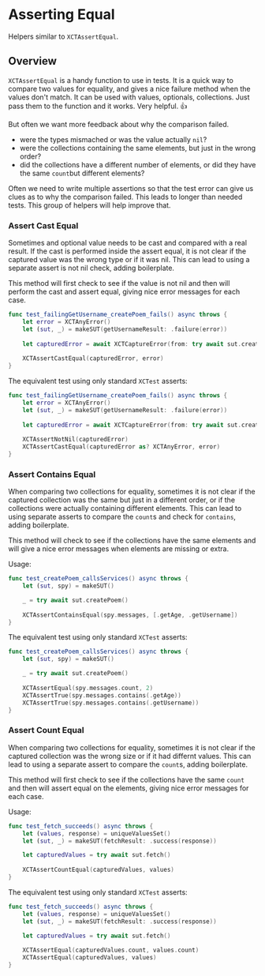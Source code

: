 # Asserting Equal

Helpers similar to `XCTAssertEqual`.

## Overview

`XCTAssertEqual` is a handy function to use in tests. 
It is a quick way to compare two values for equality, and gives a nice failure method 
when the values don't match. It can be used with values, optionals, collections. 
Just pass them to the function and it works. Very helpful. 👍

But often we want more feedback about why the comparison failed. 
* were the types mismached or was the value actually `nil`?
* were the collections containing the same elements, but just in the wrong order?
* did the collections have a different number of elements, or did they have the same `count`but different elements?

Often we need to write multiple assertions so that the test error can give us clues as to why the comparison failed.
This leads to longer than needed tests. This group of helpers will help improve that.


### Assert Cast Equal

Sometimes and optional value needs to be cast and compared with a real result. 
If the cast is performed inside the assert equal, it is not clear if 
the captured value was the wrong type or if it was nil. This can lead to 
using a separate assert is not nil check, adding boilerplate.

This method will first check to see if the value is not nil and then 
will perform the cast and assert equal, giving nice error messages for each case.

```swift
func test_failingGetUsername_createPoem_fails() async throws {
    let error = XCTAnyError()
    let (sut, _) = makeSUT(getUsernameResult: .failure(error))
    
    let capturedError = await XCTCaptureError(from: try await sut.createPoem())
    
    XCTAssertCastEqual(capturedError, error)
}
```

The equivalent test using only standard `XCTest` asserts:

```swift
func test_failingGetUsername_createPoem_fails() async throws {
    let error = XCTAnyError()
    let (sut, _) = makeSUT(getUsernameResult: .failure(error))
    
    let capturedError = await XCTCaptureError(from: try await sut.createPoem())
    
    XCTAssertNotNil(capturedError)
    XCTAssertCastEqual(capturedError as? XCTAnyError, error)
}
```


### Assert Contains Equal

When comparing two collections for equality, sometimes it is not clear if 
the captured collection was the same but just in a different order, 
or if the collections were actually containing different elements. This can lead to 
using separate asserts to compare the `count`s and check for `contains`, adding boilerplate.

This method will check to see if the collections have the same elements 
and will give a nice error messages when elements are missing or extra.

Usage:
```swift
func test_createPoem_callsServices() async throws {
    let (sut, spy) = makeSUT()

    _ = try await sut.createPoem()
    
    XCTAssertContainsEqual(spy.messages, [.getAge, .getUsername])
}
```

The equivalent test using only standard `XCTest` asserts:

```swift
func test_createPoem_callsServices() async throws {
    let (sut, spy) = makeSUT()

    _ = try await sut.createPoem()
    
    XCTAssertEqual(spy.messages.count, 2)
    XCTAssertTrue(spy.messages.contains(.getAge))
    XCTAssertTrue(spy.messages.contains(.getUsername))
}
```


### Assert Count Equal

When comparing two collections for equality, sometimes it is not clear if 
the captured collection was the wrong size or if it had differnt values. This can lead to 
using a separate assert to compare the `count`s, adding boilerplate.

This method will first check to see if the collections have the same `count` and then 
will assert equal on the elements, giving nice error messages for each case.

Usage:
```swift
func test_fetch_succeeds() async throws {
    let (values, response) = uniqueValuesSet()
    let (sut, _) = makeSUT(fetchResult: .success(response))

    let capturedValues = try await sut.fetch()
    
    XCTAssertCountEqual(capturedValues, values)
}
```

The equivalent test using only standard `XCTest` asserts:

```swift
func test_fetch_succeeds() async throws {
    let (values, response) = uniqueValuesSet()
    let (sut, _) = makeSUT(fetchResult: .success(response))

    let capturedValues = try await sut.fetch()
    
    XCTAssertEqual(capturedValues.count, values.count)
    XCTAssertEqual(capturedValues, values)
}
```
